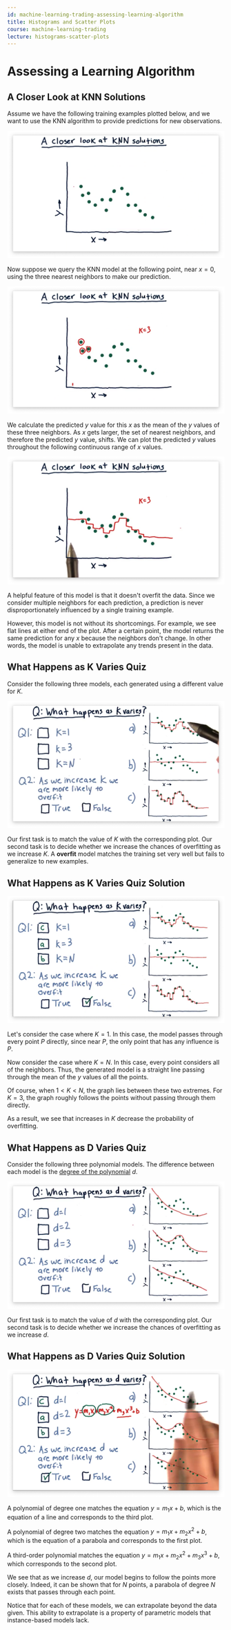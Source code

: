 ```yaml
---
id: machine-learning-trading-assessing-learning-algorithm
title: Histograms and Scatter Plots
course: machine-learning-trading
lecture: histograms-scatter-plots
---
```


# Assessing a Learning Algorithm

## A Closer Look at KNN Solutions

Assume we have the following training examples plotted below, and we want to use the KNN algorithm to provide predictions for new observations.

![](2020-01-27-15-03-36.png)

Now suppose we query the KNN model at the following point, near $x = 0$, using the three nearest neighbors to make our prediction.

![](2020-01-27-15-10-45.png)

We calculate the predicted $y$ value for this $x$ as the mean of the $y$ values of these three neighbors. As $x$ gets larger, the set of nearest neighbors, and therefore the predicted $y$ value, shifts. We can plot the predicted $y$ values throughout the following continuous range of $x$ values.

![](2020-01-27-15-14-42.png)

A helpful feature of this model is that it doesn't overfit the data. Since we consider multiple neighbors for each prediction, a prediction is never disproportionately influenced by a single training example.

However, this model is not without its shortcomings. For example, we see flat lines at either end of the plot. After a certain point, the model returns the same prediction for any $x$ because the neighbors don't change. In other words, the model is unable to extrapolate any trends present in the data.


## What Happens as K Varies Quiz

Consider the following three models, each generated using a different value for $K$.

![](2020-01-27-16-18-46.png)

Our first task is to match the value of $K$ with the corresponding plot. Our second task is to decide whether we increase the chances of overfitting as we increase $K$. A **overfit** model matches the training set very well but fails to generalize to new examples.

## What Happens as K Varies Quiz Solution

![](2020-01-27-16-36-13.png)

Let's consider the case where $K = 1$. In this case, the model passes through every point $P$ directly, since near $P$, the only point that has any influence is $P$.

Now consider the case where $K = N$. In this case, every point considers all of the neighbors. Thus, the generated model is a straight line passing through the mean of the $y$ values of all the points.

Of course, when $1 < K < N$, the graph lies between these two extremes. For $K = 3$, the graph roughly follows the points without passing through them directly.

As a result, we see that increases in $K$ decrease the probability of overfitting.

## What Happens as D Varies Quiz

Consider the following three polynomial models. The difference between each model is the [degree of the polynomial](https://en.wikipedia.org/wiki/Degree_of_a_polynomial) $d$.

![](2020-01-27-17-08-58.png)

Our first task is to match the value of $d$ with the corresponding plot. Our second task is to decide whether we increase the chances of overfitting as we increase $d$.

## What Happens as D Varies Quiz Solution

![](2020-01-27-17-23-47.png)

A polynomial of degree one matches the equation $y = m_1x + b$, which is the equation of a line and corresponds to the third plot.

A polynomial of degree two matches the equation $y = m_1x + m_2x^2 + b$, which is the equation of a parabola and corresponds to the first plot.

A third-order polynomial matches the equation $y = m_1x + m_2x^2 + m_3x^3 + b$, which corresponds to the second plot.

We see that as we increase $d$, our model begins to follow the points more closely. Indeed, it can be shown that for $N$ points, a parabola of degree $N$ exists that passes through each point.

Notice that for each of these models, we can extrapolate beyond the data given. This ability to extrapolate is a property of parametric models that instance-based models lack.